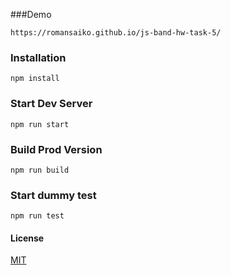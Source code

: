 ###Demo
```
https://romansaiko.github.io/js-band-hw-task-5/
```

### Installation
```
npm install
```

### Start Dev Server
```
npm run start
```

### Build Prod Version
```
npm run build
```

### Start dummy test
```
npm run test
```

#### License
[MIT](https://choosealicense.com/licenses/mit/)
